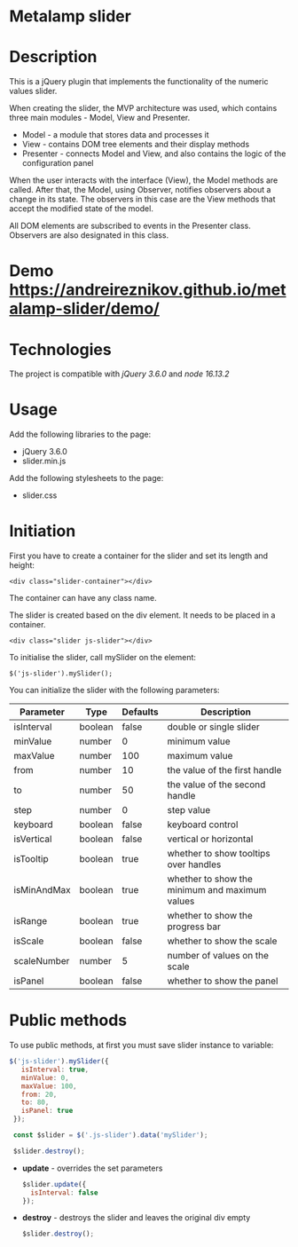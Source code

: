 # Metalamp slider

# Description

This is a jQuery plugin that implements the functionality of the numeric values slider.

When creating the slider, the MVP architecture was used, which contains three main modules - Model, View and Presenter.

- Model - a module that stores data and processes it
- View - contains DOM tree elements and their display methods
- Presenter - connects Model and View, and also contains the logic of the configuration panel

When the user interacts with the interface (View), the Model methods are called. After that, the Model, using Observer, notifies observers about a change in its state. The observers in this case are the View methods that accept the modified state of the model.

All DOM elements are subscribed to events in the Presenter class. Observers are also designated in this class.

# Demo https://andreireznikov.github.io/metalamp-slider/demo/

# Technologies

The project is compatible with *jQuery 3.6.0* and *node 16.13.2*

# Usage

Add the following libraries to the page:

- jQuery 3.6.0
- slider.min.js

Add the following stylesheets to the page:

- slider.css

# Initiation

First you have to create a container for the slider and set its length and height:

`<div class="slider-container"></div>`

The container can have any class name.

The slider is created based on the div element. It needs to be placed in a container.

`<div class="slider js-slider"></div>`

To initialise the slider, call mySlider on the element:

`$('js-slider').mySlider();`

You can initialize the slider with the following parameters:

  | Parameter | Type | Defaults | Description |
  | --- | --- | --- | --- |
  | isInterval | boolean | false | double or single slider |
  | minValue | number | 0 | minimum value |
  | maxValue | number | 100 | maximum value |
  | from | number | 10 | the value of the first handle |
  | to | number | 50 | the value of the second handle |
  | step | number | 0 | step value |
  | keyboard | boolean | false | keyboard control |
  | isVertical | boolean | false | vertical or horizontal |
  | isTooltip | boolean | true | whether to show tooltips over handles |
  | isMinAndMax | boolean | true | whether to show the minimum and maximum values |
  | isRange | boolean | true | whether to show the progress bar |
  | isScale | boolean | false | whether to show the scale |
  | scaleNumber | number | 5 | number of values on the scale |
  | isPanel | boolean | false | whether to show the panel |

# Public methods

To use public methods, at first you must save slider instance to variable:

```javascript
$('js-slider').mySlider({ 
   isInterval: true, 
   minValue: 0, 
   maxValue: 100, 
   from: 20, 
   to: 80, 
   isPanel: true 
 });

 const $slider = $('.js-slider').data('mySlider');

 $slider.destroy();
 ```

 - **update** - overrides the set parameters
 
    ```javascript
    $slider.update({
      isInterval: false
    });
    ```

 - **destroy** - destroys the slider and leaves the original div empty
    
    ```javascript
    $slider.destroy();
    ```



